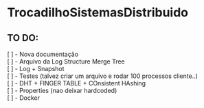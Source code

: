# TrocadilhoSistemasDistribuido

## TO DO:
[ ] - Nova documentação
<br>
[ ] - Arquivo da Log Structure Merge Tree
<br>
[ ] - Log + Snapshot
<br>
[ ] - Testes (talvez criar um arquivo e rodar 100 processos cliente..)
<br>
[ ] - DHT + FINGER TABLE + COnsistent HAshing
<br>
[ ] - Properties (nao deixar hardcoded)
<br>
[ ] - Docker
